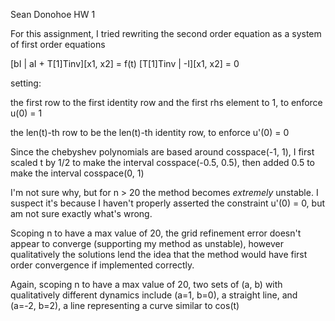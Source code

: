 Sean Donohoe
HW 1

For this assignment, I tried rewriting the second order equation as a system of first order equations

[bI | aI + T[1]Tinv][x1, x2] = f(t)
[T[1]Tinv | -I][x1, x2] = 0

setting:

  the first row to the first identity row and the first rhs element to 1, to enforce u(0) = 1

  the len(t)-th row to be the len(t)-th identity row, to enforce u'(0) = 0

Since the chebyshev polynomials are based around cosspace(-1, 1), I first scaled t by 1/2 to make the interval cosspace(-0.5, 0.5), then added 0.5 to make the interval cosspace(0, 1)

I'm not sure why, but for n > 20 the method becomes *extremely* unstable. I suspect it's because I haven't properly asserted the constraint u'(0) = 0, but am not sure exactly what's wrong.

Scoping n to have a max value of 20, the grid refinement error doesn't appear to converge (supporting my method as unstable), however qualitatively the solutions lend the idea that the method would have first order convergence if implemented correctly.

Again, scoping n to have a max value of 20, two sets of (a, b) with qualitatively different dynamics include (a=1, b=0), a straight line,  and (a=-2, b=2), a line representing a curve similar to cos(t)
